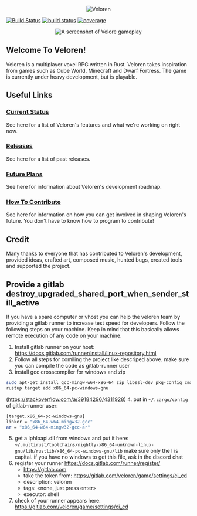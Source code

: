 <p align="center">
	<img alt="Veloren" src="https://raw.github.com/veloren/game/master/misc/logo.png">
</p>

[![Build Status](https://travis-ci.org/veloren/game.svg?branch=master)](https://travis-ci.org/veloren/game)
[![build status](https://gitlab.com/veloren/game/badges/master/build.svg)](https://gitlab.com/veloren/game)
[![coverage](https://gitlab.com/veloren/game/badges/master/coverage.svg)](https://gitlab.com/veloren/game/pipelines)

<p align="center">
	<img alt="A screenshot of Velore gameplay" src="https://raw.github.com/veloren/game/master/misc/screenshot1.png">
</p>

## Welcome To Veloren!

Veloren is a multiplayer voxel RPG written in Rust. Veloren takes inspiration from games such as Cube World, Minecraft and Dwarf Fortress. The game is currently under heavy development, but is playable.

## Useful Links

### [Current Status](https://github.com/veloren/game/wiki/Status)

See here for a list of Veloren's features and what we're working on right now.

### [Releases](https://github.com/veloren/game/releases)

See here for a list of past releases.

### [Future Plans](https://github.com/veloren/game/wiki/Roadmap-1.0.0)

See here for information about Veloren's development roadmap.

### [How To Contribute](CONTRIBUTING.md)

See here for information on how you can get involved in shaping Veloren's future. You don't have to know how to program to contribute!

## Credit

Many thanks to everyone that has contributed to Veloren's development, provided ideas, crafted art, composed music, hunted bugs, created tools and supported the project.

## Provide a gitlab destroy_upgraded_shared_port_when_sender_still_active
If you have a spare computer or vhost you can help the veloren team by providing a gitlab runner to increase test speed for developers.
Follow the following steps on your machine. Keep in mind that this basically allows remote execution of any code on your machine.
1. Install gitlab runner on your host: https://docs.gitlab.com/runner/install/linux-repository.html
2. Follow all steps for comiling the project like descriped above. make sure you can compile the code as gitlab-runner user
3. install gcc crosscompiler for windows and zip
```bash
sudo apt-get install gcc-mingw-w64-x86-64 zip libssl-dev pkg-config cmake zlib1g-dev libncurses5-dev -y
rustup target add x86_64-pc-windows-gnu
```
(https://stackoverflow.com/a/39184296/4311928)
4. put in `~/.cargo/config` of gitlab-runner user:
```bash
[target.x86_64-pc-windows-gnu]
linker = "x86_64-w64-mingw32-gcc"
ar = "x86_64-w64-mingw32-gcc-ar"
```
5. get a Iphlpapi.dll from windows and put it here: `~/.multirust/toolchains/nightly-x86_64-unknown-linux-gnu/lib/rustlib/x86_64-pc-windows-gnu/lib`
	make sure only the I is capital. if you have no windows to get this file, ask in the discord chat
6. register your runner https://docs.gitlab.com/runner/register/
	- https://gitlab.com
	- take the token from: https://gitlab.com/veloren/game/settings/ci_cd
	- description: veloren <your user name>
	- tags: <none, just press enter>
	- executor: shell
7. check of your runner appears here: https://gitlab.com/veloren/game/settings/ci_cd
